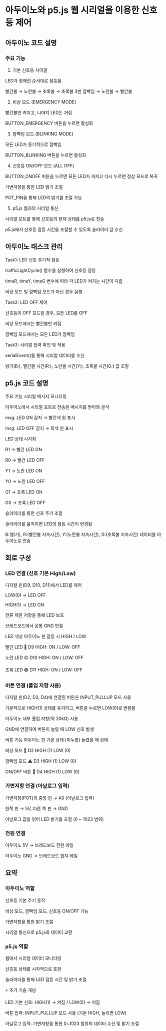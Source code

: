 # 아두이노와 p5.js 웹 시리얼을 이용한 신호등 제어

## 아두이노 코드 설명

### 주요 기능

1. 기본 신호등 사이클

LED가 정해진 순서대로 점등됨

빨간불 → 노란불 → 초록불 → 초록불 3번 깜빡임 → 노란불 → 빨간불


2. 비상 모드 (EMERGENCY MODE)

빨간불만 켜지고, 나머지 LED는 꺼짐

BUTTON_EMERGENCY 버튼을 누르면 활성화


3. 깜빡임 모드 (BLINKING MODE)

모든 LED가 동기적으로 깜빡임

BUTTON_BLINKING 버튼을 누르면 활성화



4. 신호등 ON/OFF 모드 (ALL OFF)

BUTTON_ONOFF 버튼을 누르면 모든 LED가 꺼지고 다시 누르면 정상 모드로 복귀

가변저항을 통한 LED 밝기 조절

POT_PIN을 통해 LED의 밝기를 조절 가능



5. p5.js 웹과의 시리얼 통신

시리얼 포트를 통해 신호등의 현재 상태를 p5.js로 전송

p5.js에서 신호등 점등 시간을 조절할 수 있도록 슬라이더 값 수신


## 아두이노 태스크 관리
Task1: LED 신호 주기적 점등

trafficLightCycle() 함수를 실행하여 신호등 점등

timeR, timeY, timeG 변수에 따라 각 LED가 켜지는 시간이 다름

비상 모드 및 깜빡임 모드가 아닌 경우 실행


Task2: LED OFF 제어

신호등이 OFF 모드일 경우, 모든 LED를 OFF

비상 모드에서는 빨간불만 켜짐

깜빡임 모드에서는 모든 LED가 깜빡임


Task3: 시리얼 입력 확인 및 적용

serialEvent()를 통해 시리얼 데이터를 수신

밝기(B:), 빨간불 시간(R:), 노란불 시간(Y:), 초록불 시간(G:) 값 조절



## p5.js 코드 설명


주요 기능
시리얼 메시지 모니터링


아두이노에서 시리얼 포트로 전송된 메시지를 받아와 분석

msg: LED ON 감지 → 빨간색 원 표시

msg: LED OFF 감지 → 회색 원 표시

LED 상태 시각화


R1 → 빨간 LED ON

R0 → 빨간 LED OFF

Y1 → 노란 LED ON

Y0 → 노란 LED OFF

G1 → 초록 LED ON

G0 → 초록 LED OFF

슬라이더를 통한 신호 주기 조절



슬라이더를 움직이면 LED의 점등 시간이 변경됨

B:(밝기), R:(빨간불 지속시간), Y:(노란불 지속시간), G:(초록불 지속시간) 데이터를 아두이노로 전송


## 회로 구성

### LED 연결 (신호 기본 High/Low)

디지털 핀(D9, D10, D11)에서 LED를 제어

LOW(0) → LED OFF

HIGH(1) → LED ON

전류 제한 저항을 통해 LED 보호

브레드보드에서 공통 GND 연결




LED 색상   아두이노 핀   점등 시 HIGH / LOW

빨간 LED 🔴   D9   HIGH: ON / LOW: OFF

노란 LED 🟡   D10   HIGH: ON / LOW: OFF

초록 LED 🟢   D11   HIGH: ON / LOW: OFF



### 버튼 연결 (풀업 저항 사용)

디지털 핀(D2, D3, D4)에 연결된 버튼은 INPUT_PULLUP 모드 사용

기본적으로 HIGH(1) 상태를 유지하고, 버튼을 누르면 LOW(0)로 변환됨

아두이노 내부 풀업 저항(약 20kΩ) 사용

GND에 연결하여 버튼이 눌릴 때 LOW 신호 발생


버튼 기능   아두이노 핀   기본 상태 (미누름)   눌렸을 때 상태

비상 모드 🚨   D2   HIGH (1)   LOW (0)

깜빡임 모드 ⚠️   D3   HIGH (1)   LOW (0)

ON/OFF 버튼 🔘   D4   HIGH (1)   LOW (0)



### 가변저항 연결 (아날로그 입력)

가변저항(POT)의 중앙 핀 → A0 (아날로그 입력)

한쪽 핀 → 5V, 다른 쪽 핀 → GND

아날로그 값을 읽어 LED 밝기를 조절 (0 ~ 1023 범위)



### 전원 연결

아두이노 5V → 브레드보드 전원 레일

아두이노 GND → 브레드보드 접지 레일


## 요약

### 아두이노 역할

신호등 기본 주기 동작

비상 모드, 깜빡임 모드, 신호등 ON/OFF 기능

가변저항을 통한 밝기 조절

시리얼 통신으로 p5.js와 데이터 교환


### p5.js 역할

웹에서 시리얼 데이터 모니터링

신호등 상태를 시각적으로 표현

슬라이더를 통해 LED 점등 시간 및 밝기 조절


⚡ 추가 기술 개념

LED 기본 신호: HIGH(1) → 켜짐 / LOW(0) → 꺼짐

버튼 입력: INPUT_PULLUP 모드 사용 (기본 HIGH, 눌리면 LOW)

아날로그 입력: 가변저항을 통한 0~1023 범위의 데이터 수신 및 밝기 조절
